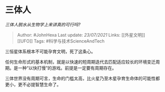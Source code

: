 # 三体人
*三体人脱水从生物学上来讲真的可行吗?*

> Author: #JohnHexa
Last update: *23/07/2021* 
Links: [[外星文明]] [[UFO]]
Tags: #科学与技术ScienceAndTech 

 
三恒星体系根本不可能孕育文明，死了这条心。

任何生命形式的基本机制，就是以快速的短周期迭代去匹配适应较长的环境变迁周期。是一种“以快打慢”的游戏。前提是一定要有周期存在。

三体世界没有周期可言，生命的门槛太高，比火星乃至木星孕育生命体的可能性都更小，更不必提智慧生命了。



